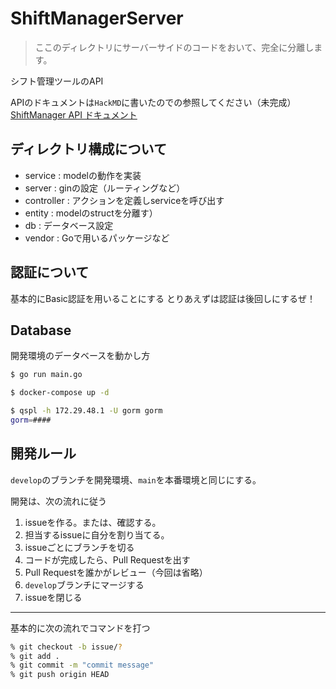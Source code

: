 # ShiftManagerServer
> ここのディレクトリにサーバーサイドのコードをおいて、完全に分離します。

シフト管理ツールのAPI

APIのドキュメントは`HackMD`に書いたのでの参照してください（未完成）</br>
[ShiftManager API ドキュメント](https://hackmd.io/@R1zb_r8nS2SNRHkRjV6SoA/SJ0ZtA23O)

## ディレクトリ構成について
- service : modelの動作を実装
- server : ginの設定（ルーティングなど）
- controller : アクションを定義しserviceを呼び出す
- entity : modelのstructを分離す）
- db : データベース設定
- vendor : Goで用いるパッケージなど

## 認証について
基本的にBasic認証を用いることにする
とりあえずは認証は後回しにするぜ！

## Database
開発環境のデータベースを動かし方
```bash
$ go run main.go

$ docker-compose up -d

$ qspl -h 172.29.48.1 -U gorm gorm
gorm=####
```

## 開発ルール
`develop`のブランチを開発環境、`main`を本番環境と同じにする。

開発は、次の流れに従う
1. issueを作る。または、確認する。
2. 担当するissueに自分を割り当てる。
3. issueごとにブランチを切る
4. コードが完成したら、Pull Requestを出す
5. Pull Requestを誰かがレビュー（今回は省略）
6. `develop`ブランチにマージする
7. issueを閉じる

--- 

基本的に次の流れでコマンドを打つ
```bash
% git checkout -b issue/?
% git add .
% git commit -m "commit message"
% git push origin HEAD
```

